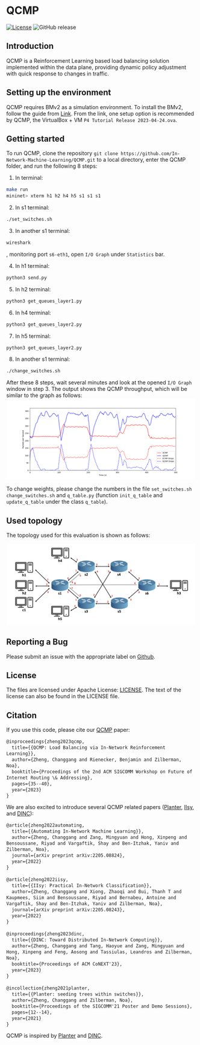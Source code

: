 # QCMP
[![License](https://img.shields.io/badge/License-Apache%202.0-blue.svg)](https://opensource.org/licenses/Apache-2.0)
![GitHub release](https://img.shields.io/badge/pre--release%20tag-v0.2.0-orange)

## Introduction
QCMP is a Reinforcement Learning based load balancing solution implemented within the data plane, providing dynamic policy adjustment with quick response to changes in traffic. 

## Setting up the environment
QCMP requires BMv2 as a simulation environment. To install the BMv2, follow the guide from [Link](https://github.com/p4lang/behavioral-model). From the link, one setup option is recommended by QCMP, the VirtualBox + VM ```P4 Tutorial Release 2023-04-24.ova```.


## Getting started
To run QCMP, clone the repository ```git clone https://github.com/In-Network-Machine-Learning/QCMP.git``` to a local directory, enter the QCMP folder, and run the following 8 steps:

1. In terminal:
```bash
make run
mininet> xterm h1 h2 h4 h5 s1 s1 s1
```

2. In s1 terminal:
```bash
./set_switches.sh
```

3. In another s1 terminal:
```bash
wireshark
```
, monitoring port ```s6-eth1```, open ```I/O Graph``` under ```Statistics``` bar.

4. In h1 terminal:
```bash
python3 send.py
```

5. In h2 terminal:
```bash
python3 get_queues_layer1.py
```

6. In h4 terminal:
```bash
python3 get_queues_layer2.py
```

7. In h5 terminal:
```bash
python3 get_queues_layer2.py
```

8. In another s1 terminal:
```bash
./change_switches.sh
```

After these 8 steps, wait several minutes and look at the opened ```I/O Graph``` window in step 3. The output shows the QCMP throughput, which will be similar to the graph as follows:
<img src="./images/performance.png" width = "500"  align= left/>

To change weights, please change the numbers in the file ```set_switches.sh``` ```change_switches.sh``` and ```q_table.py``` (function ```init_q_table``` and ```update_q_table``` under the class ```q_table```).


## Used topology
The topology used for this evaluation is shown as follows:

<img src="./images/topology.jpg" width = "500"  align= left/>

## Reporting a Bug
Please submit an issue with the appropriate label on [Github](../../issues).

## License

The files are licensed under Apache License: [LICENSE](./LICENSE). The text of the license can also be found in the LICENSE file.

## Citation
If you use this code, please cite our [QCMP](https://dl.acm.org/doi/abs/10.1145/3607504.3609291) paper:

```
@inproceedings{zheng2023qcmp,
  title={{QCMP: Load Balancing via In-Network Reinforcement Learning}},
  author={Zheng, Changgang and Rienecker, Benjamin and Zilberman, Noa},
  booktitle={Proceedings of the 2nd ACM SIGCOMM Workshop on Future of Internet Routing \& Addressing},
  pages={35--40},
  year={2023}
}
```
We are also excited to introduce several QCMP related papers ([Planter](https://arxiv.org/pdf/2205.08824.pdf), [IIsy](https://arxiv.org/pdf/2205.08243.pdf), and [DINC](https://ora.ox.ac.uk/objects/uuid:30f4bf57-95bb-4477-aa4d-77d0b9ce76b0/download_file?file_format=application%2Fpdf&safe_filename=Zheng_et_al_2023_DINC_toward_distributed.pdf&type_of_work=Conference+item)): 

```
@article{zheng2022automating,
  title={{Automating In-Network Machine Learning}},
  author={Zheng, Changgang and Zang, Mingyuan and Hong, Xinpeng and Bensoussane, Riyad and Vargaftik, Shay and Ben-Itzhak, Yaniv and Zilberman, Noa},
  journal={arXiv preprint arXiv:2205.08824},
  year={2022}
}

@article{zheng2022iisy,
  title={{IIsy: Practical In-Network Classification}},
  author={Zheng, Changgang and Xiong, Zhaoqi and Bui, Thanh T and Kaupmees, Siim and Bensoussane, Riyad and Bernabeu, Antoine and Vargaftik, Shay and Ben-Itzhak, Yaniv and Zilberman, Noa},
  journal={arXiv preprint arXiv:2205.08243},
  year={2022}
}

@inproceedings{zheng2023dinc,
  title={{DINC: Toward Distributed In-Network Computing}},
  author={Zheng, Changgang and Tang, Haoyue and Zang, Mingyuan and Hong, Xinpeng and Feng, Aosong and Tassiulas, Leandros and Zilberman, Noa},
  booktitle={Proceedings of ACM CoNEXT'23},
  year={2023}
}

@incollection{zheng2021planter,
  title={{Planter: seeding trees within switches}},
  author={Zheng, Changgang and Zilberman, Noa},
  booktitle={Proceedings of the SIGCOMM'21 Poster and Demo Sessions},
  pages={12--14},
  year={2021}
}
```
QCMP is inspired by [Planter](https://github.com/In-Network-Machine-Learning/Planter) and [DINC](https://github.com/In-Network-Machine-Learning/DINC). 


